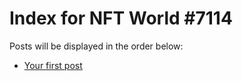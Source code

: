 # Index for NFT World #7114
Posts will be displayed in the order below:

- [Your first post](./001-first.md)

